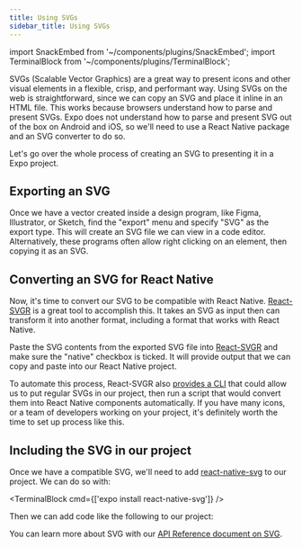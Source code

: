 ```yaml
---
title: Using SVGs
sidebar_title: Using SVGs
---
```


import SnackEmbed from '~/components/plugins/SnackEmbed';
import TerminalBlock from '~/components/plugins/TerminalBlock';

SVGs (Scalable Vector Graphics) are a great way to present icons and other visual elements in a flexible, crisp, and performant way. Using SVGs on the web is straightforward, since we can copy an SVG and place it inline in an HTML file. This works because browsers understand how to parse and present SVGs. Expo does not understand how to parse and present SVG out of the box on Android and iOS, so we'll need to use a React Native package and an SVG converter to do so.

Let's go over the whole process of creating an SVG to presenting it in a Expo project.

## Exporting an SVG

Once we have a vector created inside a design program, like Figma, Illustrator, or Sketch, find the "export" menu and specify "SVG" as the export type. This will create an SVG file we can view in a code editor. Alternatively, these programs often allow right clicking on an element, then copying it as an SVG.

## Converting an SVG for React Native

Now, it's time to convert our SVG to be compatible with React Native. [React-SVGR](https://react-svgr.com/playground/?native=true) is a great tool to accomplish this. It takes an SVG as input then can transform it into another format, including a format that works with React Native.

Paste the SVG contents from the exported SVG file into [React-SVGR](https://react-svgr.com/playground/?native=true) and make sure the "native" checkbox is ticked. It will provide output that we can copy and paste into our React Native project.

To automate this process, React-SVGR also [provides a CLI](https://react-svgr.com/docs/cli/) that could allow us to put regular SVGs in our project, then run a script that would convert them into React Native components automatically. If you have many icons, or a team of developers working on your project, it's definitely worth the time to set up process like this.

## Including the SVG in our project

Once we have a compatible SVG, we'll need to add [react-native-svg](https://github.com/react-native-svg/react-native-svg) to our project. We can do so with:

<TerminalBlock cmd={['expo install react-native-svg']} />

Then we can add code like the following to our project:

<SnackEmbed snackId="@jonsamp/react-native-svg-example" preview platform="web" />

You can learn more about SVG with our [API Reference document on SVG](/versions/latest/sdk/svg/).
